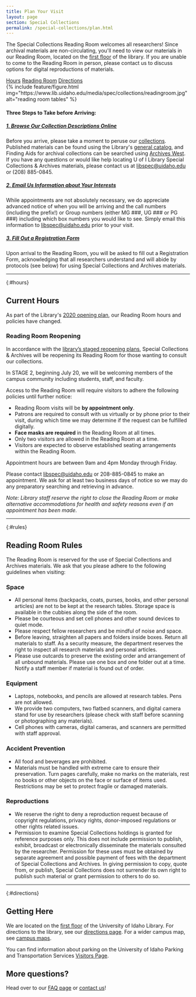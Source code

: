 ```yaml
---
title: Plan Your Visit
layout: page
section: Special Collections
permalink: /special-collections/plan.html
---
```


<div class="row">
<div class="col-md-6 align-self-center">
<p>The Special Collections Reading Room welcomes all researchers! Since archival materials are non-circulating, you'll need to view our materials in our Reading Room, located on the <a href="{{ '/about/maps.html' | relative_url }}">first floor</a> of the library. If you are unable to come to the Reading Room in person, please contact us to discuss options for digital reproductions of materials.</p>
<div class="text-center">
  <a href="{{ '/special-collections/plan#hours' | relative_url }}" class="btn btn-outline-payette-blue m-1">Hours</a>
  <a href="{{ '/special-collections/plan#rules' | relative_url }}" class="btn btn-outline-payette-blue m-1">Reading Room</a>
  <a href="{{ '/special-collections/plan#directions' | relative_url }}" class="btn btn-outline-payette-blue m-1">Directions</a>
</div>
</div>
<div class="col-md-6">
{% include feature/figure.html img="https://www.lib.uidaho.edu/media/spec/collections/readingroom.jpg" alt="reading room tables" %}
</div>
</div>

<div class="row">
  <div class="col-md-8 my-4">
    <h4>Three Steps to Take before Arriving:</h4>
    <div id="accordion">
      <div class="card mt-3 mb-2">
        <div class="card-header">
          <h5 class="mb-0">
            <a class="collapsed card-link" data-toggle="collapse" href="#collapseOne"> 1. Browse Our Collection Descriptions Online
              <span class="fas fa-chevron-down smalltxt"></span>
            </a>
          </h5>
        </div>
        <div id="collapseOne" class="collapse" data-parent="#accordion">
          <div class="card-body">
            <p> Before you arrive, please take a moment to peruse our
              <a href="description.html">collections</a>. Published materials can be found using the Library's
              <a href="{{ '/index.html' | relative_url }}">general catalog</a>, and Finding Aids for archival collections can be searched using
              <a href="https://archiveswest.orbiscascade.org/search/results.aspx?t=i&q=idu&p=0">Archives West</a>. If you have any questions or would like help locating U of I Library Special Collections &amp;
              Archives materials, please contact us at
              <a href="mailto:libspec@uidaho.edu">libspec@uidaho.edu</a> or (208) 885-0845. </p>
          </div>
          <!--end card-body-->
        </div>
        <!--end collapse-->
      </div>
      <!--end card-->
      <div class="card mt-3 mb-2">
        <div class="card-header">
          <h5 class="mb-0">
            <a class="collapsed card-link" data-toggle="collapse" href="#collapseTwo"> 2. Email Us Information about Your Interests
              <span class="fas fa-chevron-down smalltxt"></span>
            </a>
          </h5>
        </div>
        <div id="collapseTwo" class="collapse" data-parent="#accordion">
          <div class="card-body">
            <p> While appointments are not absolutely necessary, we do appreciate advanced notice of when you will be arriving
              and the call numbers (including the prefix!) or Group numbers (either MG ###, UG ### or PG ###) including which
              box numbers you would like to see. Simply email this information to
              <a href="mailto:libspec@uidaho.edu">libspec@uidaho.edu</a> prior to your visit.</p>
          </div>
          <!--end card-body-->
        </div>
        <!--end collapse-->
      </div>
      <!--end card-->
      <div class="card mt-3 mb-2">
        <div class="card-header">
          <h5 class="mb-0">
            <a class="collapsed card-link" data-toggle="collapse" href="#collapseThree"> 3. Fill Out a Registration Form
              <span class="fas fa-chevron-down smalltxt"></span>
            </a>
          </h5>
        </div>
        <div id="collapseThree" class="collapse" data-parent="#accordion">
          <div class="card-body">
            <p>Upon arrival to the Reading Room, you will be asked to fill out a Registration Form, acknowledging that all researchers
              understand and will abide by protocols (see below) for using Special Collections and Archives materials. </p>
          </div>
          <!--end card-body-->
        </div>
        <!--end collapse-->
      </div>
      <!--end card-->
    </div>
    <!--end accordion-->
  </div>
</div>

 ---

{:#hours}
## Current Hours

As part of the Library's [2020 opening plan](/covid10/impact.html), our Reading Room hours and policies have changed.

<div class="border border-warning rounded p-4 my-3" markdown="1">

### Reading Room Reopening 

In accordance with the [library’s staged reopening plans](https://www.lib.uidaho.edu/media/about/LibraryReopeningExternal070620.pdf), Special Collections & Archives will be reopening its Reading Room for those wanting to consult our collections.  

In STAGE 2, beginning July 20, we will be welcoming members of the campus community including students, staff, and faculty.  

Access to the Reading Room will require visitors to adhere the following policies until further notice:  

- Reading Room visits will be **by appointment only**.
- Patrons are required to consult with us virtually or by phone prior to their visit, during which time we may determine if the request can be fulfilled digitally.   
- **Face masks are required** in the Reading Room at all times. 
- Only two visitors are allowed in the Reading Room at a time. 
- Visitors are expected to observe established seating arrangements within the Reading Room. 

Appointment hours are between 9am and 4pm Monday through Friday.  

Please contact libspec@uidaho.edu or 208-885-0845 to make an appointment. 
We ask for at least two business days of notice so we may do any preparatory searching and retrieving in advance. 

*Note: Library staff reserve the right to close the Reading Room or make alternative accommodations for health and safety reasons even if an appointment has been made.*

</div>

---

{:#rules}
## Reading Room Rules

The Reading Room is reserved for the use of Special Collections and Archives materials. We ask that you please adhere to the following guidelines when visiting:

### Space

- All personal items (backpacks, coats, purses, books, and other personal articles) are not to be kept at the research tables. Storage space is available in the cubbies along the side of the room.
- Please be courteous and set cell phones and other sound devices to quiet mode.
- Please respect fellow researchers and be mindful of noise and space.
- Before leaving, straighten all papers and folders inside boxes. Return all materials to staff. As a security measure, the department reserves the right to inspect all research materials and personal articles.
- Please use outcards to preserve the existing order and arrangement of all unbound materials. Please use one box and one folder out at a time. Notify a staff member if material is found out of order.

### Equipment

- Laptops, notebooks, and pencils are allowed at research tables. Pens are not allowed.
- We provide two computers, two flatbed scanners, and digital camera stand for use by researchers (please check with staff before scanning or photographing any materials).
- Cell phones with cameras, digital cameras, and scanners are permitted with staff approval.

### Accident Prevention

- All food and beverages are prohibited.
- Materials must be handled with extreme care to ensure their preservation. Turn pages carefully, make no marks on the materials, rest no books or other objects on the face or surface of items used. Restrictions may be set to protect fragile or damaged materials.

### Reproductions

- We reserve the right to deny a reproduction request because of copyright regulations, privacy rights, donor-imposed regulations or other rights related issues.
- Permission to examine Special Collections holdings is granted for reference purposes only. This does not include permission to publish, exhibit, broadcast or electronically disseminate the materials consulted by the researcher. Permission for these uses must be obtained by separate agreement and possible payment of fees with the department of Special Collections and Archives. In giving permission to copy, quote from, or publish, Special Collections does not surrender its own right to publish such material or grant permission to others to do so.

---

{:#directions}
## Getting Here

We are located on the [first floor](/about/maps.html) of the University of Idaho Library. 
For directions to the library, see our [directions page](/about/directions.html). 
For a wider campus map, see [campus maps](https://www.uidaho.edu/infrastructure/facilities/aes/campus-maps). 

You can find information about parking on the University of Idaho Parking and Transportation Services [Visitors Page](https://www.uidaho.edu/infrastructure/parking/visitors-community/visitors).

## More questions? 

Head over to our [FAQ page](/special-collections/faq.html) or [contact us](/special-collections/about.html)!
